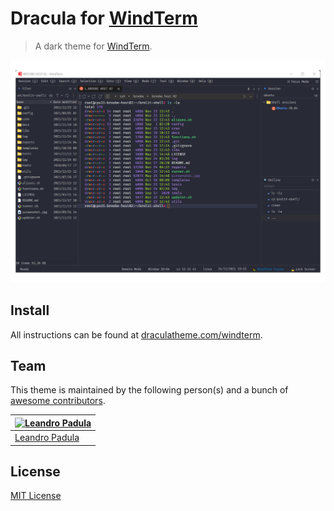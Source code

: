 # Dracula for [WindTerm](https://github.com/kingToolbox/WindTerm)

> A dark theme for [WindTerm](https://github.com/kingToolbox/WindTerm).

![Screenshot](./screenshot.png)

## Install

All instructions can be found at [draculatheme.com/windterm](https://draculatheme.com/windterm).

## Team

This theme is maintained by the following person(s) and a bunch of [awesome contributors](https://github.com/dracula/windterm/graphs/contributors).

[![Leandro Padula](https://github.com/lpadula.png?size=100)](https://github.com/lpadula) |
--- |
[Leandro Padula](https://github.com/lpadula) |

## License

[MIT License](./LICENSE)